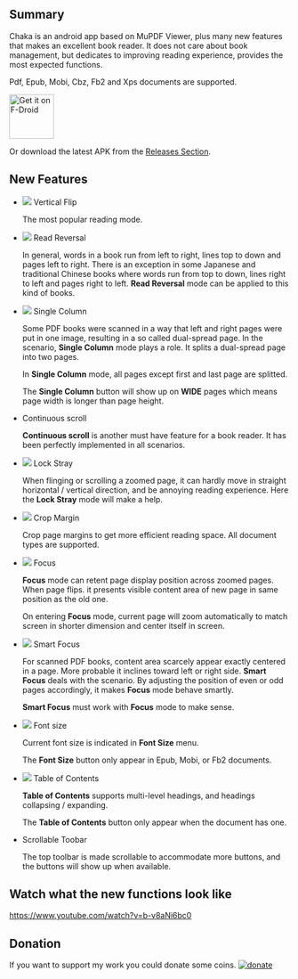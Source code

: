 ## Summary
Chaka is an android app based on MuPDF Viewer, plus many new features that makes an excellent book reader. It does not care about book management, but dedicates to improving reading experience, provides the most expected functions.

Pdf, Epub, Mobi, Cbz, Fb2 and Xps documents are supported.

[<img src="https://fdroid.gitlab.io/artwork/badge/get-it-on.png"
     alt="Get it on F-Droid"
     height="80">](https://f-droid.org/packages/net.timelegend.chaka.viewer.app/)

Or download the latest APK from the [Releases Section](https://github.com/elementdavv/chaka/releases/latest).

## New Features
- <img src="resources/flip_vertical.png"> Vertical Flip

  The most popular reading mode.

- <img src="resources/text_left.png"> Read Reversal

  In general, words in a book run from left to right, lines top to down and pages left to right. There is an exception in some Japanese and traditional Chinese books where words run from top to down, lines right to left and pages right to left. **Read Reversal** mode can be applied to this kind of books.

- <img src="resources/single_column.png"> Single Column

  Some PDF books were scanned in a way that left and right pages were put in one image, resulting in a so called dual-spread page. In the scenario, **Single Column** mode plays a role. It splits a dual-spread page into two pages.

  In **Single Column** mode, all pages except first and last page are splitted.

  The **Single Column** button will show up on **WIDE** pages which means page width is longer than page height.

- Continuous scroll

  **Continuous scroll** is another must have feature for a book reader. It has been perfectly implemented in all scenarios.

- <img src="resources/lock.png"> Lock Stray

  When flinging or scrolling a zoomed page, it can hardly move in straight horizontal / vertical direction, and be annoying reading experience. Here the **Lock Stray** mode will make a help.

- <img src="resources/crop_margin.png"> Crop Margin

  Crop page margins to get more efficient reading space. All document types are supported.

- <img src="resources/focus.png"> Focus

  **Focus** mode can retent page display position across zoomed pages. When page flips. it presents visible content area of new page in same position as the old one.

  On entering **Focus** mode, current page will zoom automatically to match screen in shorter dimension and center itself in screen.

- <img src="resources/smart_focus.png"> Smart Focus

  For scanned PDF books, content area scarcely appear exactly centered in a page. More probable it inclines toward left or right side. **Smart Focus** deals with the scenario. By adjusting the position of even or odd pages accordingly, it makes **Focus** mode behave smartly.

  **Smart Focus** must work with **Focus** mode to make sense.

- <img src="resources/format.png"> Font size

  Current font size is indicated in **Font Size** menu.

  The **Font Size** button only appear in Epub, Mobi, or Fb2 documents.

- <img src="resources/toc.png"> Table of Contents

  **Table of Contents** supports multi-level headings, and headings collapsing / expanding.

  The **Table of Contents** button only appear when the document has one.

- Scrollable Toobar

  The top toolbar is made scrollable to accommodate more buttons, and the buttons will show up when available.

## Watch what the new functions look like
<a src="https://www.youtube.com/watch?v=b-v8aNi6bc0">https://www.youtube.com/watch?v=b-v8aNi6bc0</a>

## Donation
If you want to support my work you could donate some coins. [![donate](resources/paypal-logo.png)](https://paypal.me/timelegend)
